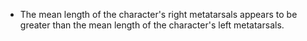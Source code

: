 * The mean length of the character's right metatarsals appears to be greater than the mean length of the character's left metatarsals.
